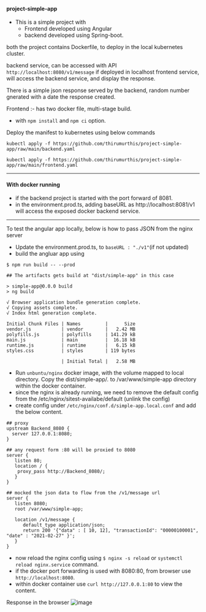 #### project-simple-app

- This is a simple project with 
   - Frontend developed using Angular
   - backend developed using Spring-boot.
 
 both the project contains Dockerfile, to deploy in the local kubernetes cluster.
 
 backend service, can be accessed with API `http://localhost:8080/v1/message` if deployed in localhost
 frontend service, will access the backend service, and display the response.
 
 There is a simple json response served by the backend, random number gnerated with a date the response created.
 
Frontend :- has two docker file, multi-stage build. 
  - with `npm install` and `npm ci` option.

Deploy the manifest to kubernetes using below commands
```
kubectl apply -f https://github.com/thirumurthis/project-simple-app/raw/main/backend.yaml

kubectl apply -f https://github.com/thirumurthis/project-simple-app/raw/main/frontend.yaml
```
-----
#### With docker running
  - if the backend project is started with the port forward of 8081.
  - in the environment.prod.ts, adding baseURL as http://localhost:8081/v1 will access the exposed docker backend service.

-----
To test the angular app locally, below is how to pass JSON from the nginx server

- Update the environment.prod.ts, to ` baseURL : "./v1" `(if not updated)
- build the angluar app using 
```
$ npm run build -- --prod

## The artifacts gets build at "dist/simple-app" in this case

> simple-app@0.0.0 build
> ng build

√ Browser application bundle generation complete.
√ Copying assets complete.
√ Index html generation complete.

Initial Chunk Files | Names         |      Size
vendor.js           | vendor        |   2.42 MB
polyfills.js        | polyfills     | 141.29 kB
main.js             | main          |  16.18 kB
runtime.js          | runtime       |   6.15 kB
styles.css          | styles        | 119 bytes

                    | Initial Total |   2.58 MB
```

- Run `unbuntu/nginx` docker image, with the volume mapped to local directory. Copy the dist/simple-app/*.* to /var/www/simple-app directory within the docker container.
- since the nginx is already running, we need to remove the default config from the /etc/nginx/sitest-availabe/default (unlink the config)
- create config under `/etc/nginx/conf.d/simple-app.local.conf` and add the below content.
```
## proxy 
upstream Backend_8080 {
  server 127.0.0.1:8080;
}

## any request form :80 will be proxied to 8080 
server {
   listen 80;
   location / {
    proxy_pass http://Backend_8080/;
   }
}

## mocked the json data to flow from the /v1/message url
server {
   listen 8080;
   root /var/www/simple-app;

   location /v1/message {
      default_type application/json;
      return 200 '{"data" : [ 10, 12], "transactionId": "00000100001", "date" : "2021-02-27" }';
   }
}
```
- now reload the nginx config using `$ nginx -s reload` or `systemctl reload nginx.service` command.
- if the docker port forwarding is used with 8080:80, from browser use `http://localhost:8080`.
- within docker container use `curl http://127.0.0.1:80` to view the content.

Response in the browser
![image](https://user-images.githubusercontent.com/6425536/109375449-a6341200-7871-11eb-9c19-4f46149ecee4.png)

